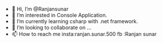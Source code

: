 - 👋 Hi, I’m @Ranjansunar
- 👀 I’m interested in Console Application.
- 🌱 I’m currently learning csharp with .net framework.
- 💞️ I’m looking to collaborate on ...
- 📫 How to reach me insta:ranjan.sunar.500
                     fb   :Ranjan sunar

<!---
Ranjansunar/Ranjansunar is a ✨ special ✨ repository because its `README.md` (this file) appears on your GitHub profile.
You can click the Preview link to take a look at your changes.
--->

